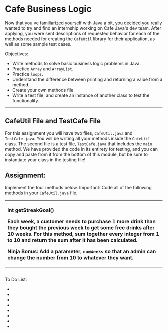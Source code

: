 <h1>Cafe Business Logic</h1>

<p>Now that you've familiarized yourself with Java a bit, you decided you really wanted to try and find an internship working on Cafe Java's dev team. After applying, you were sent descriptions of requested behavior for each of the methods needed for creating the <code>CafeUtil</code> library for their application, as well as some sample test cases.</p>

<p>Objectives:</p>
<ul>
    <li>Write methods to solve basic business logic problems in Java.</li>
    <li>Practice <code>Array</code> and <code>ArrayList</code>.</li>
    <li>Practice <code>loops</code>.</li>
    <li>Understand the difference between printing and returning a value from a method.</li>
    <li>Create your own methods file</li>
    <li>Write a test file, and create an instance of another class to test the functionality.</li>
</ul>

<hr>

<h2>CafeUtil File and TestCafe File</h2>

<p>For this assignment you will have two files, <code>CafeUtil.java</code> and <code>TestCafe.java</code>. You will be writing all your methods inside the <code>CafeUtil</code> class. The second file is a test file, <code>TestCafe.java</code> that includes the <code>main</code> method. We have provided the code in its entirety for testing, and you can copy and paste from it from the bottom of this module, but be sure to instantiate your class in the testing file!</p>

<h2>Assignment:</h2>

<p>Implement the four methods below. Important: Code all of the following methods in your <code>CafeUtil.java</code> file. </p>

<table style="text-align: left;">
    <tr>
        <th>
            <p><strong>int getStreakGoal()</strong></p>
            <p>Each week, a customer needs to purchase 1 more drink than they bought the previous week to get some free drinks after 10 weeks. For this method, <strong>sum together every integer from 1 to 10 and return the sum</strong> after it has been calculated. </p>
            <p><strong>Ninja Bonus:</strong>  Add a parameter, <code>numWeeks</code> so that an admin can change the number from 10 to whatever they want.</p>
        </th>
    </tr>
</table>

<p></p>
<p></p>
<p></p>
<p></p>

<code></code>

<strong></strong>

<img src=""/>

<p>To Do List:</p>
<ul>
    <li></li>
    <li></li>
    <li></li>
    <li></li>
    <li></li>
    <li></li>
    <li></li>
    <li></li>
</ul>


